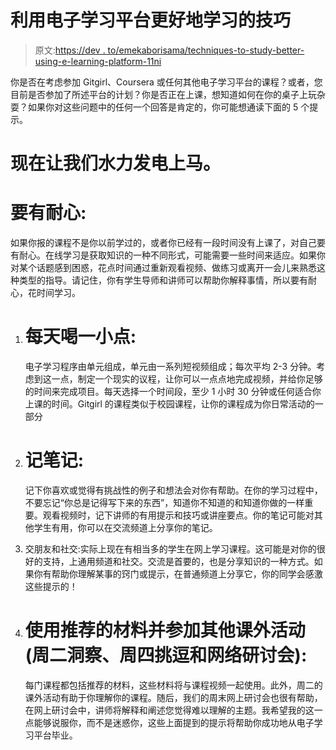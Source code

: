 # 利用电子学习平台更好地学习的技巧

> 原文:[https://dev . to/emekaborisama/techniques-to-study-better-using-e-learning-platform-11ni](https://dev.to/emekaborisama/techniques-to-study-better-using-e-learning-platform-11ni)

你是否在考虑参加 Gitgirl、Coursera 或任何其他电子学习平台的课程？或者，您目前是否参加了所述平台的计划？你是否正在上课，想知道如何在你的桌子上玩杂耍？如果你对这些问题中的任何一个回答是肯定的，你可能想通读下面的 5 个提示。

# [](#now-lets-hydropower-the-horse)现在让我们水力发电上马。

# [](#be-patient)要有耐心:

如果你报的课程不是你以前学过的，或者你已经有一段时间没有上课了，对自己要有耐心。在线学习是获取知识的一种不同形式，可能需要一些时间来适应。如果你对某个话题感到困惑，花点时间通过重新观看视频、做练习或离开一会儿来熟悉这种类型的指导。请记住，你有学生导师和讲师可以帮助你解释事情，所以要有耐心，花时间学习。

1.  # [](#drink-a-small-bit-every-day)每天喝一小点:

    电子学习程序由单元组成，单元由一系列短视频组成；每次平均 2-3 分钟。考虑到这一点，制定一个现实的议程，让你可以一点点地完成视频，并给你足够的时间来完成项目。每天选择一个时间段，至少 1 小时 30 分钟或任何适合你上课的时间。Gitgirl 的课程类似于校园课程，让你的课程成为你日常活动的一部分

2.  # [](#note-taking)记笔记:

    记下你喜欢或觉得有挑战性的例子和想法会对你有帮助。在你的学习过程中，不要忘记“你总是记得写下来的东西”，知道你不知道的和知道你做的一样重要。观看视频时，记下讲师的有用提示和技巧或讲座要点。你的笔记可能对其他学生有用，你可以在交流频道上分享你的笔记。

3.  交朋友和社交:实际上现在有相当多的学生在网上学习课程。这可能是对你的很好的支持，上通用频道和社交。交流是首要的，也是分享知识的一种方式。如果你有帮助你理解某事的窍门或提示，在普通频道上分享它，你的同学会感激这些提示的！

4.  # [](#use-recommended-materials-and-participate-in-other-extra-curriculum-activitiestuesday-insight-thursday-tease-and-webinars)使用推荐的材料并参加其他课外活动(周二洞察、周四挑逗和网络研讨会):

    每门课程都包括推荐的材料，这些材料将与课程视频一起使用。此外，周二的课外活动有助于你理解你的课程。随后，我们的周末网上研讨会也很有帮助，在网上研讨会中，讲师将解释和阐述您觉得难以理解的主题。我希望我的这一点能够说服你，而不是迷惑你，这些上面提到的提示将帮助你成功地从电子学习平台毕业。